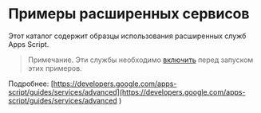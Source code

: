 # Примеры расширенных сервисов

Этот каталог содержит образцы использования расширенных служб Apps Script.

> Примечание. Эти службы необходимо [включить](https://developers.google.com/apps-script/guides/services/advanced#enabling_advanced_services) перед запуском этих примеров.

Подробнее: [https://developers.google.com/apps-script/guides/services/advanced](https://developers.google.com/apps-script/guides/services/advanced
)

